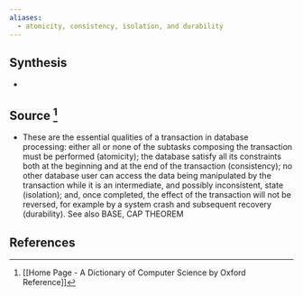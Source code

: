 ```yaml
---
aliases:
  - atomicity, consistency, isolation, and durability
---
```

## Synthesis
- 
## Source [^1]
- These are the essential qualities of a transaction in database processing: either all or none of the subtasks composing the transaction must be performed (atomicity); the database satisfy all its constraints both at the beginning and at the end of the transaction (consistency); no other database user can access the data being manipulated by the transaction while it is an intermediate, and possibly inconsistent, state (isolation); and, once completed, the effect of the transaction will not be reversed, for example by a system crash and subsequent recovery (durability). See also BASE, CAP THEOREM
## References

[^1]: [[Home Page - A Dictionary of Computer Science by Oxford Reference]]